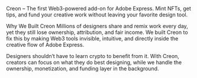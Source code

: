 Creon – The first Web3-powered add-on for Adobe Express.
Mint NFTs, get tips, and fund your creative work without leaving your favorite design tool.

Why We Built Creon
Millions of designers share and remix work every day, yet they still lose ownership, attribution, and fair income.
We built Creon to fix this by making Web3 tools invisible, intuitive, and directly inside the creative flow of Adobe Express.

Designers shouldn’t have to learn crypto to benefit from it.
With Creon, creators can focus on what they do best designing, while we handle the ownership, monetization, and funding layer in the background.
